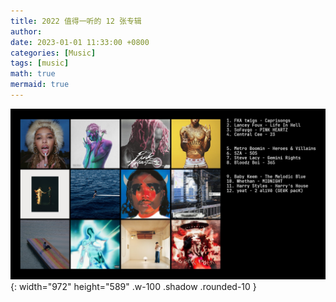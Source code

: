 ```yaml
---
title: 2022 值得一听的 12 张专辑
author:
date: 2023-01-01 11:33:00 +0800
categories: [Music]
tags: [music]
math: true
mermaid: true
---
```


![Desktop View](/assets/img/posts/2023-02-10-music/pic.jpg){: width="972" height="589" .w-100 .shadow .rounded-10 }
